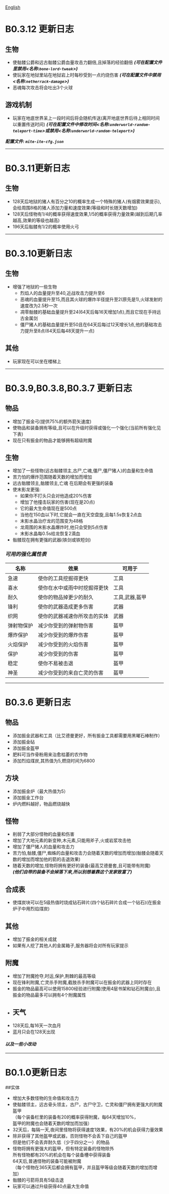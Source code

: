 [English](https://github.com/XiaoYuOvO/MITE-ITE/blob/master/ChangeLogEN.md)
# B0.3.12 更新日志
## 生物
* 使骷髅公爵和远古骷髅公爵血量攻击力翻倍,且掉落的经验翻倍 **_(可在配置文件里禁用<名称:`bone-lord-tweak`>)_**
* 使玩家在地狱里站在地狱岩上时每秒受到一点灼烧伤害 **_(可在配置文件中禁用<名称:`netherrack-damage`>)_**
* 恶魂每次攻击将会吐出3个火球
## 游戏机制
* 玩家在地底世界呆上一段时间后将会随机传送(离开地底世界后待上相同时间以重置传送时间) **_(可在配置文件中修改时间<名称:`underworld-random-teleport-time`>或禁用<名称:`underworld-random-teleport`>)_**

 _**配置文件: `mite-ite-cfg.json`**_

---
# B0.3.11更新日志
## 生物
* 128天后地狱的猪人有百分之10的概率生成一个特殊的猪人(有烟雾效果提示),会给周围8格的猪人添加力量和速度效果(等级和时长随天数增加)
* 128天后怪物有1/4的概率获得速度效果,1/5的概率获得力量效果(越到后期几率越高,效果的等级也越高)
* 196天后骷髅有1/2的概率使用火弓
---
# B0.3.10更新日志
## 生物
* 增强了地狱的一些生物
  + 烈焰人的血量提升至40,近战攻击力提升至6
  + 恶魂的血量提升至15,而且其火球的爆炸半径提升至2(原先是1),火球发射的速度改为2.5秒一次
  + 凋零骷髅的基础血量提升至24(64天后每16天增加1点),而且它现在手持远古金属剑
  + 僵尸猪人的基础血量提升至50且在64天后每过12天增长1点,他的基础攻击力提升至8点(64天后每48天提升一点)
## 其他
* 玩家现在可以坐在楼梯上
---
# B0.3.9,B0.3.8,B0.3.7 更新日志
## 物品
* 增加了振金弓(提供75%的额外箭矢速度)
* 使物品和装备拥有等级,且可以在升级时获得或强化一个强化(当前所有强化见下表)
* 现在只有振金的物品才能够拥有超级附魔
## 生物
* 增加了一些怪物(远古骷髅领主,古尸,亡魂,僵尸,僵尸猪人)的血量和生命值
* 苦力怕的爆炸范围随着天数的增加而增加
* 远古骷髅领主,骷髅领主,亡魂 在后期会有更强的装备
* 使末影龙更强:
    + 如果你不打头只会对他造成20%伤害
    + 增加了他撞击玩家的伤害(现在是20点)
    + 它的最大生命值现在是500点
    + 当他在150血以下时,它就会一直在天空盘旋,且每1.5s恢复2点血
    + 末影水晶治疗龙的范围变为48格
    + 龙周围的末影水晶爆炸时,他只会受到5点伤害
    + 末影水晶每0.5s给龙恢复2滴血
* 骷髅现在拥有更强的武器(铁剑或铁短剑)

### *_可用的强化属性表_*

   名称 | 效果 | 可用于
    ---------------|---------------------------------|---------------------
      急速         | 使你的工具挖掘得更快              | 工具
      喜水         | 使你在水中或雨中时挖掘得更快      | 工具
      耐久         | 使你的物品掉更少的耐久            | 工具,武器,盔甲
      锋利         | 使你的武器造成更多伤害            | 武器
      织网         | 使你的武器减速你所攻击的实体      | 武器
      弹射物保护   | 减少你受到的弹射物伤害            | 盔甲
      爆炸保护     | 减少你受到的爆炸伤害              | 盔甲
      火焰保护     | 减少你受到的火焰伤害              | 盔甲
      保护         | 减少你受到的伤害                 | 盔甲
      稳定         | 使你不易被击退                   | 盔甲
      神圣         | 减少你受到的来自亡灵的伤害        | 盔甲
      
---

# B0.3.6 更新日志
## 物品
* 添加振金武器和工具（比艾德曼更好，所有振金工具都需要用黑曜石棒制作） 
* 添加振金砧
* 添加振金盔甲
* 肥料可当作骨粉用来治愈枯萎的农作物
* 添加烈焰煤炭,其热值为5,燃烧时间为6800
## 方块
* 添加振金炉（最大热值为5）
* 添加振金工作台
* 炉内燃料越好，物品燃烧越快
## 怪物
* 削弱了大部分怪物的血量和伤害
* 增加了大地元素的新变种,木元素,只能用斧子,火或岩浆攻击他
* 增加了僵尸猪人的血量和攻击力
* 苦力怕,骷髅,僵尸,蜘蛛的血量和攻击力会随着天数的增加而增加(骷髅会随着天数的增加而增加他的箭的击退效果)
* 随着天数的增加,怪物将拥有更好的装备(最高艾德曼套,且可能带有附魔)\
    _**(他们自带的装备不会掉落下来,所以别想着靠这个发家致富了)**_
## 合成表
* 使煤炭块可以在5级热值时烧成钻石碎片(四个钻石碎片合成一个钻石)(在振金炉子中用烈焰煤炭)
## 其他
* 增加了振金的相关成就
* 如果有人挖了其他人的金属箱子,服务器将会对所有玩家提示
## 附魔
* 增加了附魔抢夺,时运,保护,荆棘的最高等级
* 现在锋利附魔,亡灵杀手附魔,截肢杀手附魔可以在振金的武器上同时存在
* 振金的物品最高可以使用15800经验进行附魔(使用4层书架和钻石附魔台),且振金的物品最多可以拥有4个附魔属性
* ## 天气
* 128天后,每16天一次血月
* 蓝月只会在128天出现
#### _以及一些小改动_

---

# B0.1.0更新日志
##实体
* 增加大多数怪物的生命值和攻击力
* 使骷髅领主，远古骨头领主，古尸，古尸守卫，亡灵和僵尸拥有更强大的附魔盔甲\
    （每个装备栏里的装备有20的概率获得附魔，每64天增加10%，\
    盔甲的附魔也会随着天数的增加而加强）
* 32天后，每隔一天,夜间里怪物将获得速度1效果，有20%的机会获得力量效果
* 除非获得了其他盔甲或武器，否则怪物不会丢下自己的盔甲\
    但是他们不会丢弃耐久低（少于四分之一）的物品
* 怪物将拥有更强大的盔甲，但有特定装备的怪物除外\
    所有怪物都有20%的机会在每个装备槽中获得装备\
    64天后,普通怪物的装备可能被附魔\
    （每个怪物在365天后都会拥有盔甲，并且盔甲等级会随着天数的增加而增加）
* 骷髅的弓箭将具有5级击退
* 玩家可以通过升级获得40点最大生命值